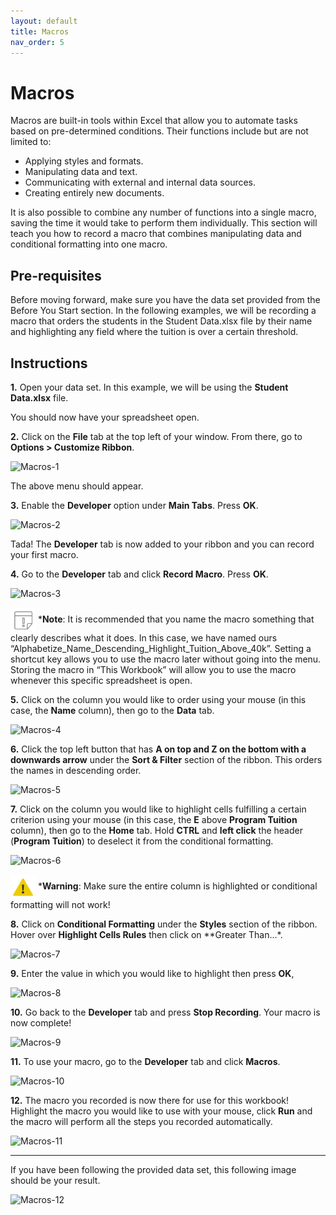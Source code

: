 ```yaml
---
layout: default
title: Macros
nav_order: 5
---
```

# Macros

Macros are built-in tools within Excel that allow you to automate tasks based on pre-determined conditions. Their functions include but are not limited to:

* Applying styles and formats.
* Manipulating data and text.
* Communicating with external and internal data sources.
* Creating entirely new documents.

It is also possible to combine any number of functions into a single macro, saving the time it would take to perform them individually. This section will teach you how to record a macro that combines manipulating data and conditional formatting into one macro.

## Pre-requisites

Before moving forward, make sure you have the data set provided from the Before You Start section. In the following examples, we will be recording a macro that orders the students in the Student Data.xlsx file by their name and highlighting any field where the tuition is over a certain threshold.

## Instructions

**1.** Open your data set. In this example, we will be using the **Student Data.xlsx** file.

You should now have your spreadsheet open.

**2.** Click on the **File** tab at the top left of your window. From there, go to **Options > Customize Ribbon**.

![Macros-1](https://github.com/nickluong-dev/Excel-Instruction-Guide/blob/gh-pages/assets/images/Macros-1.png?raw=true "Macros-1")

The above menu should appear.

**3.** Enable the **Developer** option under **Main Tabs**. Press **OK**. 

![Macros-2](https://github.com/nickluong-dev/Excel-Instruction-Guide/blob/gh-pages/assets/images/Macros-2.png?raw=true "Macros-2")

Tada! The **Developer** tab is now added to your ribbon and you can record your first macro.

**4.** Go to the **Developer** tab and click **Record Macro**. Press **OK**.

![Macros-3](https://github.com/nickluong-dev/Excel-Instruction-Guide/blob/gh-pages/assets/images/Macros-3.png?raw=true "Macros-3")

<img src="https://github.com/nickluong-dev/Excel-Instruction-Guide/blob/gh-pages/assets/images/note.png?raw=true" alt="note" width="40px" height="40px" style="vertical-align:middle;"> ***Note**: It is recommended that you name the macro something that clearly describes what it does. In this case, we have named ours “Alphabetize_Name_Descending_Highlight_Tuition_Above_40k”. Setting a shortcut key allows you to use the macro later without going into the menu. Storing the macro in “This Workbook” will allow you to use the macro whenever this specific spreadsheet is open.

**5.** Click on the column you would like to order using your mouse (in this case, the **Name** column), then go to the **Data** tab. 

![Macros-4](https://github.com/nickluong-dev/Excel-Instruction-Guide/blob/gh-pages/assets/images/Macros-4.png?raw=true "Macros-4")

**6.** Click the top left button that has **A on top and Z on the bottom with a downwards arrow** under the **Sort & Filter** section of the ribbon. This orders the names in descending order.

![Macros-5](https://github.com/nickluong-dev/Excel-Instruction-Guide/blob/gh-pages/assets/images/Macros-5.png?raw=true "Macros-5")

**7.** Click on the column you would like to highlight cells fulfilling a certain criterion using your mouse (in this case, the **E** above **Program Tuition** column), then go to the **Home** tab. Hold **CTRL** and **left click** the header (**Program Tuition**) to deselect it from the conditional formatting.

![Macros-6](https://github.com/nickluong-dev/Excel-Instruction-Guide/blob/gh-pages/assets/images/Macros-6.png?raw=true "Macros-6")

<img src="https://github.com/nickluong-dev/Excel-Instruction-Guide/blob/gh-pages/assets/images/warning.png?raw=true" alt="warning" width="40px" height="40px" style="vertical-align:middle;"> ***Warning**: Make sure the entire column is highlighted or conditional formatting will not work!

**8.** Click on **Conditional Formatting** under the **Styles** section of the ribbon. Hover over **Highlight Cells Rules** then click on **Greater Than…*.

![Macros-7](https://github.com/nickluong-dev/Excel-Instruction-Guide/blob/gh-pages/assets/images/Macros-6.png?raw=true "Macros-7")

**9.** Enter the value in which you would like to highlight then press **OK**,

![Macros-8](https://github.com/nickluong-dev/Excel-Instruction-Guide/blob/gh-pages/assets/images/Macros-8.png?raw=true "Macros-8")

**10.** Go back to the **Developer** tab and press **Stop Recording**. Your macro is now complete!

![Macros-9](https://github.com/nickluong-dev/Excel-Instruction-Guide/blob/gh-pages/assets/images/Macros-9.png?raw=true "Macros-9")

**11.** To use your macro, go to the **Developer** tab and click **Macros**.

![Macros-10](https://github.com/nickluong-dev/Excel-Instruction-Guide/blob/gh-pages/assets/images/Macros-10.png?raw=true "Macros-10")

**12.** The macro you recorded is now there for use for this workbook! Highlight the macro you would like to use with your mouse, click **Run** and the macro will perform all the steps you recorded automatically.

![Macros-11](https://github.com/nickluong-dev/Excel-Instruction-Guide/blob/gh-pages/assets/images/Macros-10.png?raw=true "Macros-11")

---

If you have been following the provided data set, this following image should be your result.

![Macros-12](https://github.com/nickluong-dev/Excel-Instruction-Guide/blob/gh-pages/assets/images/Macros-12.png?raw=true "Macros-12")